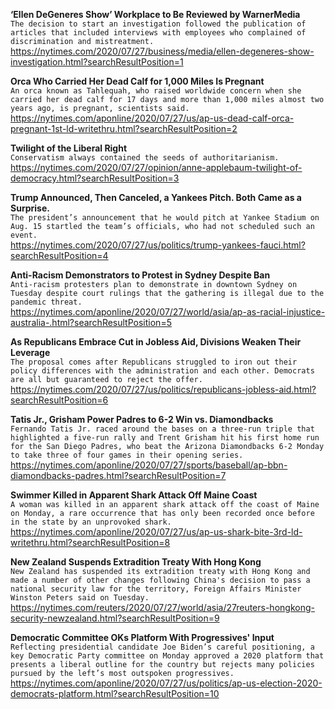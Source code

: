 **‘Ellen DeGeneres Show’ Workplace to Be Reviewed by WarnerMedia**\
`The decision to start an investigation followed the publication of articles that included interviews with employees who complained of discrimination and mistreatment.`\
https://nytimes.com/2020/07/27/business/media/ellen-degeneres-show-investigation.html?searchResultPosition=1

**Orca Who Carried Her Dead Calf for 1,000 Miles Is Pregnant**\
`An orca known as Tahlequah, who raised worldwide concern when she carried her dead calf for 17 days and more than 1,000 miles almost two years ago, is pregnant, scientists said.`\
https://nytimes.com/aponline/2020/07/27/us/ap-us-dead-calf-orca-pregnant-1st-ld-writethru.html?searchResultPosition=2

**Twilight of the Liberal Right**\
`Conservatism always contained the seeds of authoritarianism.`\
https://nytimes.com/2020/07/27/opinion/anne-applebaum-twilight-of-democracy.html?searchResultPosition=3

**Trump Announced, Then Canceled, a Yankees Pitch. Both Came as a Surprise.**\
`The president’s announcement that he would pitch at Yankee Stadium on Aug. 15 startled the team’s officials, who had not scheduled such an event.`\
https://nytimes.com/2020/07/27/us/politics/trump-yankees-fauci.html?searchResultPosition=4

**Anti-Racism Demonstrators to Protest in Sydney Despite Ban**\
`Anti-racism protesters plan to demonstrate in downtown Sydney on Tuesday despite court rulings that the gathering is illegal due to the pandemic threat.`\
https://nytimes.com/aponline/2020/07/27/world/asia/ap-as-racial-injustice-australia-.html?searchResultPosition=5

**As Republicans Embrace Cut in Jobless Aid, Divisions Weaken Their Leverage**\
`The proposal comes after Republicans struggled to iron out their policy differences with the administration and each other. Democrats are all but guaranteed to reject the offer.`\
https://nytimes.com/2020/07/27/us/politics/republicans-jobless-aid.html?searchResultPosition=6

**Tatis Jr., Grisham Power Padres to 6-2 Win vs. Diamondbacks**\
`Fernando Tatis Jr. raced around the bases on a three-run triple that highlighted a five-run rally and Trent Grisham hit his first home run for the San Diego Padres, who beat the Arizona Diamondbacks 6-2 Monday to take three of four games in their opening series.`\
https://nytimes.com/aponline/2020/07/27/sports/baseball/ap-bbn-diamondbacks-padres.html?searchResultPosition=7

**Swimmer Killed in Apparent Shark Attack Off Maine Coast**\
`A woman was killed in an apparent shark attack off the coast of Maine on Monday, a rare occurrence that has only been recorded once before in the state by an unprovoked shark.`\
https://nytimes.com/aponline/2020/07/27/us/ap-us-shark-bite-3rd-ld-writethru.html?searchResultPosition=8

**New Zealand Suspends Extradition Treaty With Hong Kong**\
`New Zealand has suspended its extradition treaty with Hong Kong and made a number of other changes following China's decision to pass a national security law for the territory, Foreign Affairs Minister Winston Peters said on Tuesday.`\
https://nytimes.com/reuters/2020/07/27/world/asia/27reuters-hongkong-security-newzealand.html?searchResultPosition=9

**Democratic Committee OKs Platform With Progressives' Input**\
`Reflecting presidential candidate Joe Biden’s careful positioning, a key Democratic Party committee on Monday approved a 2020 platform that presents a liberal outline for the country but rejects many policies pursued by the left’s most outspoken progressives.`\
https://nytimes.com/aponline/2020/07/27/us/politics/ap-us-election-2020-democrats-platform.html?searchResultPosition=10

